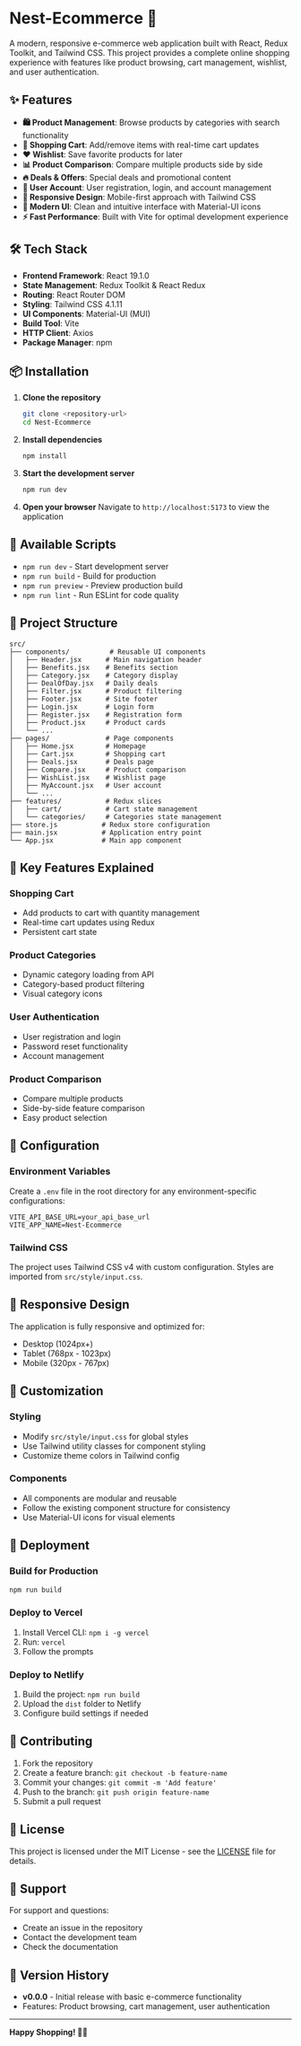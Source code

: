 # Nest-Ecommerce 🛒

A modern, responsive e-commerce web application built with React, Redux Toolkit, and Tailwind CSS. This project provides a complete online shopping experience with features like product browsing, cart management, wishlist, and user authentication.

## ✨ Features

- **🛍️ Product Management**: Browse products by categories with search functionality
- **🛒 Shopping Cart**: Add/remove items with real-time cart updates
- **❤️ Wishlist**: Save favorite products for later
- **📊 Product Comparison**: Compare multiple products side by side
- **🔥 Deals & Offers**: Special deals and promotional content
- **👤 User Account**: User registration, login, and account management
- **📱 Responsive Design**: Mobile-first approach with Tailwind CSS
- **🎨 Modern UI**: Clean and intuitive interface with Material-UI icons
- **⚡ Fast Performance**: Built with Vite for optimal development experience

## 🛠️ Tech Stack

- **Frontend Framework**: React 19.1.0
- **State Management**: Redux Toolkit & React Redux
- **Routing**: React Router DOM
- **Styling**: Tailwind CSS 4.1.11
- **UI Components**: Material-UI (MUI)
- **Build Tool**: Vite
- **HTTP Client**: Axios
- **Package Manager**: npm

## 📦 Installation

1. **Clone the repository**
   ```bash
   git clone <repository-url>
   cd Nest-Ecommerce
   ```

2. **Install dependencies**
   ```bash
   npm install
   ```

3. **Start the development server**
   ```bash
   npm run dev
   ```

4. **Open your browser**
   Navigate to `http://localhost:5173` to view the application

## 🚀 Available Scripts

- `npm run dev` - Start development server
- `npm run build` - Build for production
- `npm run preview` - Preview production build
- `npm run lint` - Run ESLint for code quality

## 📁 Project Structure

```
src/
├── components/          # Reusable UI components
│   ├── Header.jsx      # Main navigation header
│   ├── Benefits.jsx    # Benefits section
│   ├── Category.jsx    # Category display
│   ├── DealOfDay.jsx   # Daily deals
│   ├── Filter.jsx      # Product filtering
│   ├── Footer.jsx      # Site footer
│   ├── Login.jsx       # Login form
│   ├── Register.jsx    # Registration form
│   ├── Product.jsx     # Product cards
│   └── ...
├── pages/              # Page components
│   ├── Home.jsx        # Homepage
│   ├── Cart.jsx        # Shopping cart
│   ├── Deals.jsx       # Deals page
│   ├── Compare.jsx     # Product comparison
│   ├── WishList.jsx    # Wishlist page
│   ├── MyAccount.jsx   # User account
│   └── ...
├── features/           # Redux slices
│   ├── cart/           # Cart state management
│   └── categories/     # Categories state management
├── store.js           # Redux store configuration
├── main.jsx           # Application entry point
└── App.jsx            # Main app component
```

## 🎯 Key Features Explained

### Shopping Cart
- Add products to cart with quantity management
- Real-time cart updates using Redux
- Persistent cart state

### Product Categories
- Dynamic category loading from API
- Category-based product filtering
- Visual category icons

### User Authentication
- User registration and login
- Password reset functionality
- Account management

### Product Comparison
- Compare multiple products
- Side-by-side feature comparison
- Easy product selection

## 🔧 Configuration

### Environment Variables
Create a `.env` file in the root directory for any environment-specific configurations:

```env
VITE_API_BASE_URL=your_api_base_url
VITE_APP_NAME=Nest-Ecommerce
```

### Tailwind CSS
The project uses Tailwind CSS v4 with custom configuration. Styles are imported from `src/style/input.css`.

## 📱 Responsive Design

The application is fully responsive and optimized for:
- Desktop (1024px+)
- Tablet (768px - 1023px)
- Mobile (320px - 767px)

## 🎨 Customization

### Styling
- Modify `src/style/input.css` for global styles
- Use Tailwind utility classes for component styling
- Customize theme colors in Tailwind config

### Components
- All components are modular and reusable
- Follow the existing component structure for consistency
- Use Material-UI icons for visual elements

## 🚀 Deployment

### Build for Production
```bash
npm run build
```

### Deploy to Vercel
1. Install Vercel CLI: `npm i -g vercel`
2. Run: `vercel`
3. Follow the prompts

### Deploy to Netlify
1. Build the project: `npm run build`
2. Upload the `dist` folder to Netlify
3. Configure build settings if needed

## 🤝 Contributing

1. Fork the repository
2. Create a feature branch: `git checkout -b feature-name`
3. Commit your changes: `git commit -m 'Add feature'`
4. Push to the branch: `git push origin feature-name`
5. Submit a pull request

## 📄 License

This project is licensed under the MIT License - see the [LICENSE](LICENSE) file for details.

## 👥 Support

For support and questions:
- Create an issue in the repository
- Contact the development team
- Check the documentation

## 🔄 Version History

- **v0.0.0** - Initial release with basic e-commerce functionality
- Features: Product browsing, cart management, user authentication

---

**Happy Shopping! 🛒✨**
